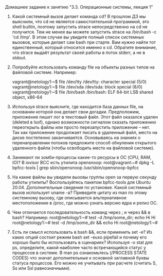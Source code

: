 Домашнее задание к занятию "3.3. Операционные системы, лекция 1"

1) Какой системный вызов делает команда cd? В прошлом ДЗ мы выяснили, что cd не является самостоятельной программой, 
   это shell builtin, поэтому запустить strace непосредственно на cd не получится. 
   Тем не менее вы можете запустить 
   strace на /bin/bash -c 'cd /tmp'. 
   В этом случае вы увидите полный список системных вызовов, которые делает сам bash при старте. 
   Вам нужно найти тот единственный, который относится именно к cd. 
   Обратите внимание, что strace выдаёт результат своей работы в поток stderr, а не в stdout.

2) Попробуйте использовать команду file на объекты разных типов на файловой системе. Например:

  
    vagrant@netology1:~$ file /dev/tty
    /dev/tty: character special (5/0)
    vagrant@netology1:~$ file /dev/sda
    /dev/sda: block special (8/0)
    vagrant@netology1:~$ file /bin/bash
    /bin/bash: ELF 64-bit LSB shared object, x86-64

3) Используя strace выясните, где находится база данных file, на основании которой она делает свои догадки.
   Предположим, приложение пишет лог в текстовый файл. Этот файл оказался удален (deleted в lsof), 
   однако возможности сигналом сказать приложению переоткрыть файлы или просто перезапустить приложение – нет. 
   Так как приложение продолжает писать в удаленный файл, место на диске постепенно заканчивается. 
   Основываясь на знаниях о перенаправлении потоков предложите способ обнуления открытого удаленного файла (чтобы освободить место на файловой системе).

4) Занимают ли зомби-процессы какие-то ресурсы в ОС (CPU, RAM, IO)?
   В iovisor BCC есть утилита opensnoop:
   root@vagrant:~# dpkg -L bpfcc-tools | grep sbin/opensnoop
   /usr/sbin/opensnoop-bpfcc

5) На какие файлы вы увидели вызовы группы open за первую секунду работы утилиты? 
   Воспользуйтесь пакетом bpfcc-tools для Ubuntu 20.04. Дополнительные сведения по установке.
   Какой системный вызов использует uname -a? Приведите цитату из man по этому системному вызову, 
   где описывается альтернативное местоположение в /proc, где можно узнать версию ядра и релиз ОС.
   

6) Чем отличается последовательность команд через ; и через && в bash? Например:
   root@netology1:~# test -d /tmp/some_dir; echo Hi
   Hi
   root@netology1:~# test -d /tmp/some_dir && echo Hi
   root@netology1:~#

7) Есть ли смысл использовать в bash &&, если применить set -e?
   Из каких опций состоит режим bash set -euxo pipefail и почему его хорошо было бы использовать в сценариях?
   Используя -o stat для ps, определите, какой наиболее часто встречающийся статус у процессов в системе. 
   В man ps ознакомьтесь (/PROCESS STATE CODES) что значат дополнительные к основной заглавной буквы статуса процессов. 
   Его можно не учитывать при расчете (считать S, Ss или Ssl равнозначными).